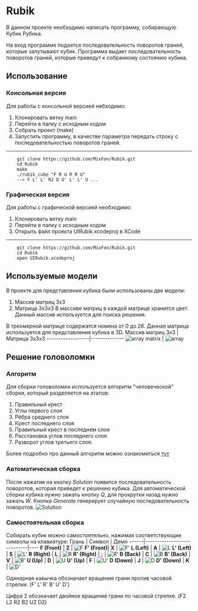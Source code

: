 # Rubik
В данном проекте необходимо написать программу, собирающую Кубик Рубика.

На вход программе подается последовательность поворотов граней, которые запутывают кубик. Программа выдает последовательность поворотов граней, которые приведут к собранному состоянию кубика.

## Использование
### Консольная версия
Для работы с консольной версией небходимо:
1. Клонировать ветку main
2. Перейти в папку с исходным кодом
3. Собрать проект (make)
4. Запустить программу, в качестве параметра передать строку с последовательностью поворотов граней.
---
    

   
        git clone https://github.com/MixFon/Rubik.git
        cd Rubik
        make
        ./rubik_cube "F R U R R U"
        --> F L' L' R2 D U' L' L' U ...


### Графическая версия
Для работы с графической версией необходимо:
1. Клонировать ветку main
2. Перейти в папку с исходным кодом
3. Открыть файл проекта UIRubik.xcodeproj в XCode
---
        git clone https://github.com/MixFon/Rubik.git
        cd Rubik
        open UIRubik.xcodeproj

## Используемые модели
В проекте для представления кубика были использованы две модели:
1. Массив матриц 3x3
2. Матрица 3x3x3
В массиве матриц в каждой матрице хранится цвет. Данный массив используется для поиска решения.

В трехмерной матрице содержатся номена от 0 до 26. Данная матрица используется для представления кубика в 3D.
Массив матриц 3x3 | Матрица 3x3x3
------------------|--------------
![array matrix](https://github.com/MixFon/Rubik/blob/main/images/0__GKuKu.png) | ![array](https://github.com/MixFon/Rubik/blob/main/images/x7KGxGij.png)

      
## Решение головоломки
### Алгоритм
Для сборки головоломки используется алгоритм "человеческой" сборки, который разделяется на этапов:
1. Правильный крест
2. Углы первого слоя
3. Рёбра среднего слоя
4. Крест последнего слоя
5. Правильный крест в последнем слое
6. Расстановка углов последнего слоя
7. Разворот углов третьего слоя.

Более подробно про данный алгоритм можно ознакомиться [тут](https://speedcubing.com.ua/howto/3x3 "Кубик")

### Автоматическая сборка
После нажатия на кнопку _Solution_ появится последовательность поворотов, которая приведет к решению кубика. Для автоматической сборки кубика нужно зажать кнопку _Q_, для прокрутки назад нужно зажать _W_.
Кнопка _Generate_ генерирует случайную последовательность поворотов.
![Solution](https://github.com/MixFon/Rubik/blob/main/gifs/Solution.gif)

### Самостоятельная сборка
Собирать кубик можно самостоятельно, нажимая соответствующие символы на клавиатуре:
Грань | Символ | Демо
------|----------------------------|----
**F (Front)** | **Z** | ![F](https://github.com/MixFon/Rubik/blob/main/gifs/F.gif)
**F' (Front)**| **X** | ![F'](https://github.com/MixFon/Rubik/blob/main/gifs/F_.gif)
**L (Left)**  | **A** | ![L](https://github.com/MixFon/Rubik/blob/main/gifs/L.gif)
**L' (Left)** | **S** | ![L'](https://github.com/MixFon/Rubik/blob/main/gifs/L_.gif)
**R (Right)**  | **L** | ![R](https://github.com/MixFon/Rubik/blob/main/gifs/R.gif)
**R' (Right)** | **;** | ![R'](https://github.com/MixFon/Rubik/blob/main/gifs/R_.gif)
**B (Back)**  | **C** | ![B](https://github.com/MixFon/Rubik/blob/main/gifs/B.gif)
**B' (Back)** | **V** | ![B'](https://github.com/MixFon/Rubik/blob/main/gifs/B_.gif)
**U (Up)**  | **D** | ![U](https://github.com/MixFon/Rubik/blob/main/gifs/U.gif)
**U' (Up)** | **F** | ![U'](https://github.com/MixFon/Rubik/blob/main/gifs/U_.gif)
**D (Down)**  | **J** | ![D](https://github.com/MixFon/Rubik/blob/main/gifs/D.gif)
**D' (Down)** | **K** | ![D'](https://github.com/MixFon/Rubik/blob/main/gifs/D_.gif)

Одинарная кавычка обозначает вращение грани против часовой стрелки. (F' L' R' B' U' D')

Цифра 2 обозначает двойное вращение грани по часовой стрелке. (F2 L2 R2 B2 U2 D2)



